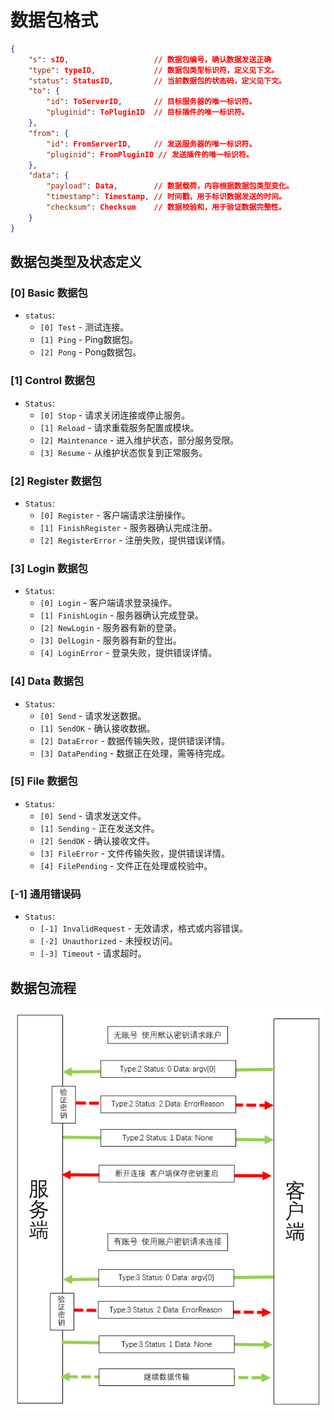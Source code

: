 # 数据包格式

```json
{
    "s": sID,                   // 数据包编号，确认数据发送正确
    "type": typeID,             // 数据包类型标识符，定义见下文。
    "status": StatusID,         // 当前数据包的状态码，定义见下文。
    "to": {
        "id": ToServerID,       // 目标服务器的唯一标识符。
        "pluginid": ToPluginID  // 目标插件的唯一标识符。
    },
    "from": {
        "id": FromServerID,     // 发送服务器的唯一标识符。
        "pluginid": FromPluginID // 发送插件的唯一标识符。
    },
    "data": {
        "payload": Data,        // 数据载荷，内容根据数据包类型变化。
        "timestamp": Timestamp, // 时间戳，用于标识数据发送的时间。
        "checksum": Checksum    // 数据校验和，用于验证数据完整性。
    }
}
```

## 数据包类型及状态定义

### [0] Basic 数据包

- `status`:
  - `[0] Test` - 测试连接。
  - `[1] Ping` - Ping数据包。
  - `[2] Pong` - Pong数据包。

### [1] Control 数据包

- `Status`:
  - `[0] Stop` - 请求关闭连接或停止服务。
  - `[1] Reload` - 请求重载服务配置或模块。
  - `[2] Maintenance` - 进入维护状态，部分服务受限。
  - `[3] Resume` - 从维护状态恢复到正常服务。

### [2] Register 数据包

- `Status`:
  - `[0] Register` - 客户端请求注册操作。
  - `[1] FinishRegister` - 服务器确认完成注册。
  - `[2] RegisterError` - 注册失败，提供错误详情。

### [3] Login 数据包

- `Status`:
  - `[0] Login` - 客户端请求登录操作。
  - `[1] FinishLogin` - 服务器确认完成登录。
  - `[2] NewLogin` - 服务器有新的登录。
  - `[3] DelLogin` - 服务器有新的登出。
  - `[4] LoginError` - 登录失败，提供错误详情。

### [4] Data 数据包

- `Status`:
  - `[0] Send` - 请求发送数据。
  - `[1] SendOK` - 确认接收数据。
  - `[2] DataError` - 数据传输失败，提供错误详情。
  - `[3] DataPending` - 数据正在处理，需等待完成。

### [5] File 数据包

- `Status`:
  - `[0] Send` - 请求发送文件。
  - `[1] Sending` - 正在发送文件。
  - `[2] SendOK` - 确认接收文件。
  - `[3] FileError` - 文件传输失败，提供错误详情。
  - `[4] FilePending` - 文件正在处理或校验中。

### [-1] 通用错误码

- `Status`:
  - `[-1] InvalidRequest` - 无效请求，格式或内容错误。
  - `[-2] Unauthorized` - 未授权访问。
  - `[-3] Timeout` - 请求超时。

## 数据包流程

![注册登录流程](./img/Register&Login.png "注册登录流程")
